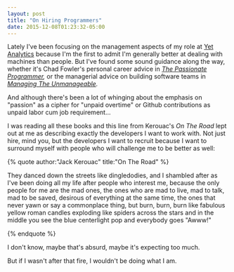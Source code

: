 ```yaml
---
layout: post
title: "On Hiring Programmers"
date: 2015-12-08T01:23:32-05:00
---
```


Lately I've been focusing on the management aspects of my role at
[Yet Analytics][yet] because I'm the first to admit I'm generally better
at dealing with machines than people. But I've found some sound guidance along
the way, whether it's Chad Fowler's personal career advice in
_[The Passionate Programmer][tpp],_ or the managerial advice on building
software teams in _[Managing The Unmanageable][mtu]._

And although there's been a lot of whinging about the emphasis on "passion"
as a cipher for "unpaid overtime" or Github contributions as unpaid labor
cum job requirement...

I was reading all these books and this line from Kerouac's _On The Road_
lept out at me as describing exactly the developers I want to work with.
Not just hire, mind you, but the developers I want to recruit because
I want to surround myself with people who will challenge me to be better as
well:

{% quote author:"Jack Kerouac" title:"On The Road" %}

They danced down the streets like dingledodies, and I shambled after as I've
been doing all my life after people who interest me, because the only people for
me are the mad ones, the ones who are mad to live, mad to talk, mad to be saved,
desirous of everything at the same time, the ones that never yawn or say a
commonplace thing, but burn, burn, burn like fabulous yellow roman candles
exploding like spiders across the stars and in the middle you see the blue
centerlight pop and everybody goes "Awww!"

{% endquote %}

I don't know, maybe that's absurd, maybe it's expecting too much.

But if I wasn't after that fire, I wouldn't be doing what I am.

[yet]: http://www.yetanalytics.com
[tpp]: https://pragprog.com/book/cfcar2/the-passionate-programmer
[mtu]: http://www.managingtheunmanageable.net/

